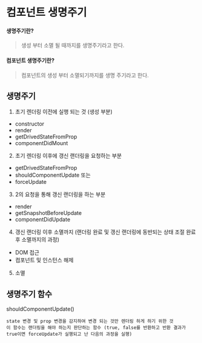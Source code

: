# 컴포넌트 생명주기
#### 생명주기란?
> 생성 부터 소멸 될 때까지를 생명주기라고 한다.

#### 컴포넌트 생명주기란?
> 컴포넌트의 생성 부터 소멸되기까지를 생명 주기라고 한다.


## 생명주기
1. 초기 렌더링 이전에 실행 되는 것 (생성 부분)
- constructor
- render
- getDrivedStateFromProp 
- componentDidMount
2. 초기 렌더링 이후에 갱신 랜더링을 요청하는 부분
- getDrivedStateFromProp
- shouldComponentUpdate
또는
- forceUpdate
3. 2의 요청을 통해 갱신 랜더링을 하는 부분
- render
- getSnapshotBeforeUpdate 
- componentDidUpdate 
4. 갱신 랜더링 이후 소멸까지 (랜더링 완료 및 갱신 랜더링에 동반되는 상태 조절 완료 후 소멸까지의 과정)
- DOM 접근
- 컴포넌트 및 인스턴스 해제
5. 소멸


## 생명주기 함수
shouldComponentUpdate()
```
state 변경 및 prop 변경을 감지하여 변경 되는 것만 렌더링 하게 하기 위한 것
이 함수는 랜더링을 해야 하는지 판단하는 함수 (true, false를 반환하고 반환 결과가 true이면 forceUpdate가 실행되고 난 다음의 과정을 실행)
```
